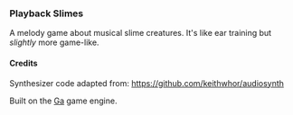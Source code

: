### Playback Slimes

A melody game about musical slime creatures. It's like ear
training but _slightly_ more game-like.

#### Credits

Synthesizer code adapted from: https://github.com/keithwhor/audiosynth

Built on the [Ga](https://github.com/kittykatattack/ga) game engine.
